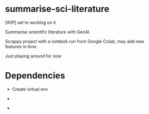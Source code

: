 # summarise-sci-literature

[WIP] we're working on it

Summarise scientific literature with GenAI.

Scrappy project with a notebok run from Google Colab, may add new features in time.

Just playing around for now

# Dependencies

 - Create virtual env
 - ```pip install .[dev]'''
 - ```pre-commit install'''
